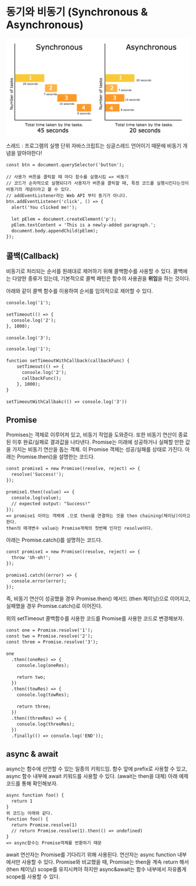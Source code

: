 # 동기와 비동기 (Synchronous & Asynchronous)

<img src="../imgs/async.png" width="500px"  />

스레드 : 프로그램의 실행 단위
자바스크립트는 싱글스레드 언어이기 때문에 비동기 개념을 알아야한다!

```
const btn = document.querySelector('button');

// 사용가 버튼을 클릭할 때 마다 함수를 실행시킴 => 비동기
// 코드가 순차적으로 실행되다가 사용자가 버튼을 클릭할 때, 특정 코드를 실행시킨다는것이 비동기의 개념이라고 볼 수 있다.
// addEventListener라는 Web API 부터 동기가 아니다.
btn.addEventListener('click', () => {
  alert('You clicked me!');

  let pElem = document.createElement('p');
  pElem.textContent = 'This is a newly-added paragraph.';
  document.body.appendChild(pElem);
});
```

## 콜백(Callback)

비동기로 처리되는 순서를 원래대로 제어하기 위해 콜백함수를 사용할 수 있다.
콜백에는 다양한 종류가 있는데, 기본적으로 콜백 패턴은 함수의 사용권을 **위임**을 하는 것이다.

아래와 같이 콜백 함수를 이용하여 순서를 임의적으로 제어할 수 있다.

```
console.log('1');

setTimeout(() => {
  console.log('2');
}, 1000);

console.log('3');
```
```
console.log('1');

function setTimeoutWithCallback(callbackFunc) {
    setTimeout(() => {
      console.log('2');
      callbackFunc();
    }, 1000);
}

setTimeoutWithCallbakc(() => console.log('3'))
```


## Promise
Promises는 객체로 이루어져 있고, 비동기 작업을 도와준다. 또한 비동기 연산이 종료된 이후 완료/실패로 결과값을 나타낸다. 
Promise는 미래에 성공하거나 실패할 만한 값을 가지는 비동기 연산을 돕는 객체. 이 Promise 객체는 성공/실패를 상태로 가진다.
아래는 Promise.then()을 설명한는 코드다.
```
const promise1 = new Promise((resolve, reject) => {
  resolve('Success!');
});

promise1.then((value) => {
  console.log(value);
  // expected output: "Success!"
});
=> promise1 이라는 객체에 .으로 then을 연결하는 것을 then chaining(체이닝)이라고 한다.
then의 매개변수 value는 Promise객체의 첫번째 인자인 resolve이다. 
```

아래는 Promise.catch()를 설명하는 코드다. 
```
const promise1 = new Promise((resolve, reject) => {
  throw 'Uh-oh!';
});

promise1.catch((error) => {
  console.error(error); 
});
```
즉, 비동기 연산이 성공했을 경우 Promise.then() 메서드 (then 체이닝)으로 이어지고, 실패했을 경우 Promise.catch()로 이어진다.

위의 setTimeout 콜백함수를 사용한 코드를 Promise를 사용한 코드로 변경해보자.
```
const one = Promise.resolve('1');
const two = Promise.resolve('2');
const three = Promise.resolve('3');

one
  .then((oneRes) => {
    console.log(oneRes);

    return two;
  })
  .then((towRes) => {
    console.log(towRes);

    return three;
  })
  .then((threeRes) => {
    console.log(threeRes);
  })
  .finally(() => console.log('END'));
```


## async & await
async는 함수에 선언할 수 있는 일종의 키워드임. 함수 앞에 prefix로 사용할 수 있고, async 함수 내부에 await 키워드를 사용할 수 있다. (await는 then을 대체)
아래 예제 코드를 통해 확인해보자.
```
async function foo() {
  return 1
}
위 코드는 아래와 같다.
function foo() {
  return Promise.resolve(1)
  // return Promise.resolve(1).then(() => undefined)
}
=> async함수는 Promise객체를 반환하기 때문
```
await 연산자는 Promise를 기다리기 위해 사용된다. 연산자는 async function 내부에서만 사용할 수 있다. 
Promise와 비교했을 때, Promise는 then을 계속 return 해서(then 체이닝) scope를 유지시켜야 하지만 async&await는 함수 내부에서 자유롭게 scope를 사용할 수 있다. 